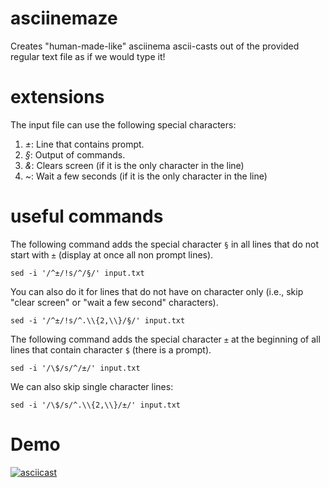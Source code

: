 # asciinemaze
Creates "human-made-like" asciinema ascii-casts out of the provided regular text file as if we would type it!

# extensions
The input file can use the following special characters:
1. *±*: Line that contains prompt.
2. *§*: Output of commands.
3. *&*: Clears screen (if it is the only character in the line)
4. *~*: Wait a few seconds (if it is the only character in the line)

# useful commands

The following command adds the special character `§` in all lines that do not start with `±` (display at once all non prompt lines).

```console
sed -i '/^±/!s/^/§/' input.txt
```

You can also do it for lines that do not have on character only (i.e., skip "clear screen" or "wait a few second" characters).

```console
sed -i '/^±/!s/^.\\{2,\\}/§/' input.txt
```

The following command adds the special character `±` at the beginning of all lines that contain character `$` (there is a prompt).

```console
sed -i '/\$/s/^/±/' input.txt
```

We can also skip single character lines:

```console
sed -i '/\$/s/^.\\{2,\\}/±/' input.txt
```

# Demo

[![asciicast](https://asciinema.org/a/YAO5k8H8GBiTFNIdG0oIb6izV.svg)](https://asciinema.org/a/YAO5k8H8GBiTFNIdG0oIb6izV)
